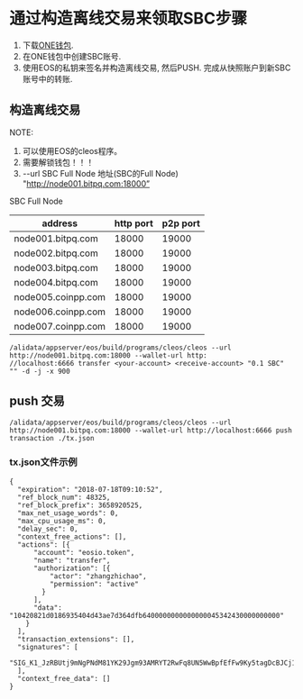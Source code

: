 # 通过构造离线交易来领取SBC步骤
1. 下载[ONE钱包](http://app.onechain.one/appstart.html).
2. 在ONE钱包中创建SBC账号.
3. 使用EOS的私钥来签名并构造离线交易, 然后PUSH. 完成从快照账户到新SBC账号中的转账.

## 构造离线交易

NOTE:
   1. 可以使用EOS的cleos程序。 
   2. 需要解锁钱包！！！
   3. --url SBC Full Node 地址(SBC的Full Node) "http://node001.bitpq.com:18000”
   
SBC Full Node

address | http port | p2p port
---- | --- | ---
node001.bitpq.com | 18000 | 19000
node002.bitpq.com | 18000 | 19000
node003.bitpq.com | 18000 | 19000
node004.bitpq.com | 18000 | 19000
node005.coinpp.com | 18000 | 19000
node006.coinpp.com | 18000 | 19000
node007.coinpp.com | 18000 | 19000


```
/alidata/appserver/eos/build/programs/cleos/cleos --url http://node001.bitpq.com:18000 --wallet-url http:
//localhost:6666 transfer <your-account> <receive-account> "0.1 SBC" "" -d -j -x 900
```

## push 交易

```
/alidata/appserver/eos/build/programs/cleos/cleos --url http://node001.bitpq.com:18000 --wallet-url http://localhost:6666 push transaction ./tx.json
```


### tx.json文件示例

```
{
  "expiration": "2018-07-18T09:10:52",
  "ref_block_num": 48325,
  "ref_block_prefix": 3658920525,
  "max_net_usage_words": 0,
  "max_cpu_usage_ms": 0,
  "delay_sec": 0,
  "context_free_actions": [],
  "actions": [{
      "account": "eosio.token",
      "name": "transfer",
      "authorization": [{
          "actor": "zhangzhichao",
          "permission": "active"
        }
      ],
      "data": "10420821d0186935404d43ae7d364dfb6400000000000000045342430000000000"
    }
  ],
  "transaction_extensions": [],
  "signatures": [
    "SIG_K1_JzRBUtj9mNgPNdM81YK29Jgm93AMRYT2RwFq8UN5WwBpfEfFw9Ky5tagDcBJCj14jWyW4i6aN62AUMdJiGjnewAz4XCNFU"
  ],
  "context_free_data": []
}

```
